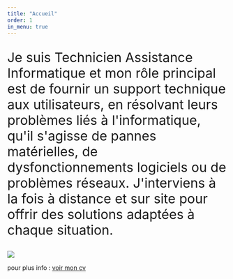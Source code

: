 ```yaml
---
title: "Accueil"
order: 1
in_menu: true
---
```

<div class="tableau"><p style="font-size: 30px;">Je suis Technicien Assistance Informatique et mon rôle principal est de fournir un support technique aux utilisateurs, en résolvant leurs problèmes liés à l'informatique, qu'il s'agisse de pannes matérielles, de dysfonctionnements logiciels ou de problèmes réseaux. J'interviens à la fois à distance et sur site pour offrir des solutions adaptées à chaque situation.</p>


<img src="images/.jpg"></div>

  
<p>pour plus info : <a href="CV_2025-01-28_Fouad_HAMA-4.pdf ">voir mon cv</a></p> 